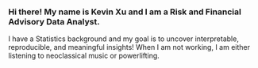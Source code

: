 ### Hi there! My name is Kevin Xu and I am a Risk and Financial Advisory Data Analyst. 

I have a Statistics background and my goal is to uncover interpretable, reproducible, and meaningful insights! When I am not working, I am either listening to neoclassical music or powerlifting.
